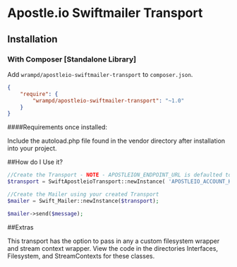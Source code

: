 # Apostle.io Swiftmailer Transport

## Installation

### With Composer [Standalone Library]

Add `wrampd/apostleio-swiftmailer-transport` to `composer.json`.

```json
{
    "require": {
        "wrampd/apostleio-swiftmailer-transport": "~1.0"
    }
}
```

####Requirements once installed:

Include the autoload.php file found in the vendor directory after installation
into your project.

##How do I Use it?
```php
//Create the Transport - NOTE - APOSTLEION_ENDPOINT_URL is defaulted to http://deliver.apostle.io
$transport = SwiftApostleioTransport::newInstance( 'APOSTLEIO_ACCOUNT_KEY', 'APOSTLEIO_ENDPOINT_URL' );

//Create the Mailer using your created Transport
$mailer = Swift_Mailer::newInstance($transport);

$mailer->send($message);
```

##Extras

This transport has the option to pass in any a custom filesystem wrapper and stream context wrapper.
View the code in the directories Interfaces, Filesystem, and StreamContexts for these classes.

